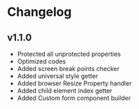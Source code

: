# Changelog

## v1.1.0
- Protected all unprotected properties
- Optimized codes
- Added screen break points checker
- Added universal style getter
- Added browser Resize Property handler
- Added child element index getter
- Added Custom form component builder
